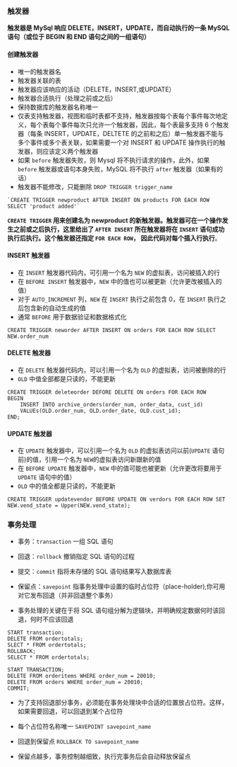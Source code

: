 ### 触发器

**触发器是 MySql 响应 DELETE，INSERT，UPDATE，而自动执行的一条 MySQL 语句（或位于 BEGIN 和 END 语句之间的一组语句）**

#### 创建触发器

* 唯一的触发器名
* 触发器关联的表
* 触发器应该响应的活动（DELETE，INSERT,或UPDATE）
* 触发器合适执行（处理之前或之后）
* 保持数据库的触发器名称唯一
* 仅表支持触发器，视图和临时表都不支持，触发器按每个表每个事件每次地定义，每个表每个事件每次只允许一个触发器，因此，每个表最多支持 6 个触发器（每条 INSERT，UPDATE，DELTETE 的之前和之后）单一触发器不能与多个事件或多个表关联，如果需要一个对 INSERT 和 UPDATE 操作执行的触发器，则应该定义两个触发器
* 如果 `before` 触发器失败，则 Mysql 将不执行请求的操作，此外，如果 `before` 触发器或语句本身失败，MySQL 将不执行 `after` 触发器（如果有的话）
* 触发器不能修改，只能删除 `DROP TRIGGER trigger_name`

```mysql
`CREATE TRIGGER newproduct AFTER INSERT ON products FOR EACH ROW SELECT 'product added'`
```

**`CREATE TRIGGER` 用来创建名为 newproduct 的新触发器。触发器可在一个操作发生之前或之后执行，这里给出了 `AFTER INSERT` 所在触发器将在 `INSERT` 语句成功执行后执行。这个触发器还指定 `FOR EACH ROW`， 因此代码对每个插入行执行**。

#### INSERT 触发器

* 在 `INSERT` 触发器代码内，可引用一个名为 `NEW` 的虚拟表，访问被插入的行
* 在 `BEFORE INSERT` 触发器中，`NEW` 中的值也可以被更新（允许更改被插入的值）
* 对于 `AUTO_INCREMENT` 列，`NEW` 在 `INSERT` 执行之前包含 0，在 `INSERT` 执行之后包含新的自动生成的值
* 通常 `BEFORE` 用于数据验证和数据格式化

 ```mysql
CREATE TRIGGER neworder AFTER INSERT ON orders FOR EACH ROW SELECT NEW.order_num
 ```

#### DELETE 触发器

* 在 `DELETE` 触发器代码内，可以引用一个名为 `OLD` 的虚拟表，访问被删除的行
* `OLD` 中值全部都是只读的，不能更新

```mysql
CREATE TRIGGER deleteorder DEFORE DELETE ON orders FOR EACH ROW
BEGIN
	INSERT INTO archive_orders(order_num, order_data, cust_id)
	VALUEs(OLD.order_num, OLD.order_date, OLD.cust_id);
END;
```

#### UPDATE 触发器

* 在 `UPDATE` 触发器中，可以引用一个名为 `OLD` 的虚拟表访问以前(`UPDATE` 语句前)的值，引用一个名为 `NEW`的虚拟表访问新跟新的值
* 在 `BEFORE UPDATE` 触发器中，`NEW` 中的值可能也被更新（允许更改将要用于 `UPDATE` 语句中的值）
* `OLD` 中的值全都是只读的，不能更新

```MYSQL
CREATE TRIGGER updatevendor BEFORE UPDATE ON verdors FOR EACH ROW SET NEW.vend_state = Upper(NEW.vend_state);
```

### 事务处理

* 事务：`transaction` 一组 SQL 语句
* 回退：`rollback` 撤销指定 SQL 语句的过程
* 提交：`commit` 指将未存储的 SQL 语句结果写入数据库表
* 保留点：`savepoint` 指事务处理中设置的临时占位符（place-holder),你可用对它发布回退（并非回退整个事务）

* 事务处理的关键在于将 SQL 语句组分解为逻辑块，并明确规定数据何时该回退，何时不应该回退

```mysql
START transaction;
DELETE FROM ordertotals;
SLECT * FROM ordertotals;
ROLLBACK;
SELECT * FROM ordertotals;
```

```mysql
START TRANSACTION;
DELETE FROM orderitems WHERE order_num = 20010;
DELETE FROM orders WHERE order_num = 20010;
COMMIT;
```

* 为了支持回退部分事务，必须能在事务处理块中合适的位置放占位符。这样，如果需要回退，可以回退到某个占位符

* 每个占位符名称唯一 `SAVEPOINT savepoint_name`
* 回退到保留点 `ROLLBACK TO savepoint_name`

* 保留点越多，事务控制越细致，执行完事务后会自动释放保留点